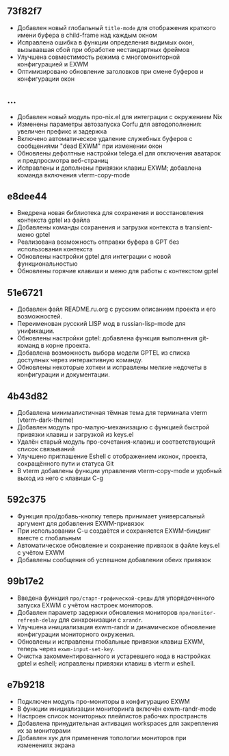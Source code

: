 ## 73f82f7
- Добавлен новый глобальный `title-mode` для отображения краткого имени буфера в child-frame над каждым окном
- Исправлена ошибка в функции определения видимых окон, вызывавшая сбой при обработке нестандартных фреймов
- Улучшена совместимость режима с многомониторной конфигурацией и EXWM
- Оптимизировано обновление заголовков при смене буферов и конфигурации окон

## ...
- Добавлен новый модуль про-nix.el для интеграции с окружением Nix  
- Изменены параметры автозапуска Corfu для автодополнения: увеличен префикс и задержка  
- Включено автоматическое удаление служебных буферов с сообщениями "dead EXWM" при изменении окон  
- Обновлены дефолтные настройки telega.el для отключения аватарок и предпросмотра веб-страниц  
- Исправлены и дополнены привязки клавиш EXWM; добавлена команда включения vterm-copy-mode
## e8dee44
- Внедрена новая библиотека для сохранения и восстановления контекста gptel из файла
- Добавлены команды сохранения и загрузки контекста в transient-меню gptel
- Реализована возможность отправки буфера в GPT без использования контекста
- Обновлены настройки gptel для интеграции с новой функциональностью
- Обновлены горячие клавиши и меню для работы с контекстом gptel

## 51e6721
- Добавлен файл README.ru.org с русским описанием проекта и его возможностей.
- Переименован русский LISP мод в russian-lisp-mode для унификации.
- Обновлены настройки gptel: добавлена функция выполнения git-команд в корне проекта.
- Добавлена возможность выбора модели GPTEL из списка доступных через интерактивную команду.
- Обновлены некоторые хоткеи и исправлены мелкие недочеты в конфигурации и документации.

## 4b43d82
- Добавлена минималистичная тёмная тема для терминала vterm (vterm-dark-theme)
- Добавлен модуль про-малую-механизацию с функцией быстрой привязки клавиш и загрузкой из keys.el
- Удалён старый модуль про-сочетания-клавиш и соответствующий список связываний
- Улучшено приглашение Eshell с отображением иконок, проекта, сокращённого пути и статуса Git
- В vterm добавлены функции управления vterm-copy-mode и удобный выход из него с клавиши C-g

## 592c375
- Функция про/добавь-кнопку теперь принимает универсальный аргумент для добавления EXWM-привязок
- При использовании C-u создаётся и сохраняется EXWM-биндинг вместе с глобальным
- Автоматическое обновление и сохранение привязок в файле keys.el с учётом EXWM
- Добавлены сообщения об успешном добавлении обеих привязок

## 99b17e2
- Введена функция `про/старт-графической-среды` для упорядоченного запуска EXWM с учётом настроек мониторов.
- Добавлен параметр задержки обновления мониторов `про/monitor-refresh-delay` для синхронизации с `xrandr`.
- Улучшена инициализация exwm-randr и динамическое обновление конфигурации мониторного окружения.
- Обновлены и исправлены глобальные привязки клавиш EXWM, теперь через `exwm-input-set-key`.
- Очистка закомментированного и устаревшего кода в настройках gptel и eshell; исправлены привязки клавиш в vterm и eshell.

## e7b9218
- Подключен модуль про-мониторы в конфигурацию EXWM
- В функции инициализации мониторинга включён exwm-randr-mode
- Настроен список мониторных плейлистов рабочих пространств
- Добавлена принудительная активация workspaces для закрепления их за мониторами
- Добавлен хук для применения топологии мониторов при изменениях экрана

